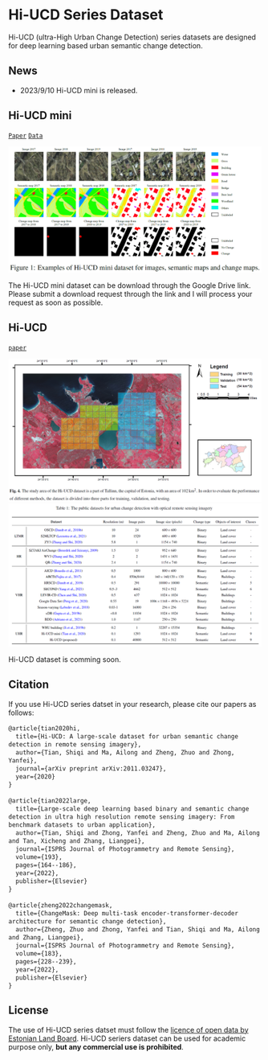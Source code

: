 # Hi-UCD Series Dataset

Hi-UCD (ultra-High Urban Change Detection) series datasets are designed for deep learning based urban semantic change detection.


## News
- 2023/9/10 Hi-UCD mini is released.


## Hi-UCD mini

[`Paper`](https://arxiv.org/abs/2011.03247) [`Data`](https://drive.google.com/drive/folders/1fzAn4Bez_S6KX83iYABjAlASCzzhRJPQ?usp=sharing)

![Examples for Hi-UCD mini dataset](./picture/Hi-UCD%20mini.png)


The Hi-UCD mini dataset can be download through the Google Drive link.
Please submit a download request through the link and I will process your request as soon as possible.


## Hi-UCD 

[`paper`](https://www.sciencedirect.com/science/article/abs/pii/S0924271622002210)

![Hi-UCD dataset](./picture/Hi-UCD.png)
![public dataset](./picture/public%20dataset.png)

Hi-UCD dataset is comming soon.

## Citation
If you use Hi-UCD series datset in your research, please cite our papers as follows:
```
@article{tian2020hi,
  title={Hi-UCD: A large-scale dataset for urban semantic change detection in remote sensing imagery},
  author={Tian, Shiqi and Ma, Ailong and Zheng, Zhuo and Zhong, Yanfei},
  journal={arXiv preprint arXiv:2011.03247},
  year={2020}
}

@article{tian2022large,
  title={Large-scale deep learning based binary and semantic change detection in ultra high resolution remote sensing imagery: From benchmark datasets to urban application},
  author={Tian, Shiqi and Zhong, Yanfei and Zheng, Zhuo and Ma, Ailong and Tan, Xicheng and Zhang, Liangpei},
  journal={ISPRS Journal of Photogrammetry and Remote Sensing},
  volume={193},
  pages={164--186},
  year={2022},
  publisher={Elsevier}
}

@article{zheng2022changemask,
  title={ChangeMask: Deep multi-task encoder-transformer-decoder architecture for semantic change detection},
  author={Zheng, Zhuo and Zhong, Yanfei and Tian, Shiqi and Ma, Ailong and Zhang, Liangpei},
  journal={ISPRS Journal of Photogrammetry and Remote Sensing},
  volume={183},
  pages={228--239},
  year={2022},
  publisher={Elsevier}
}
```


## License
The use of Hi-UCD series datset must follow the [licence of open data by Estonian Land Board](https://geoportaal.maaamet.ee/docs/Avaandmed/Licence-of-open-data-of-Estonian-Land-Board.pdf).
Hi-UCD seriers dataset can be used for academic purpose only, **but any commercial use is prohibited**.